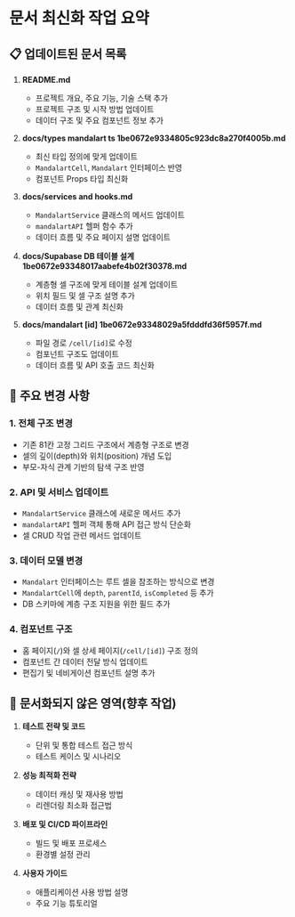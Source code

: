 # 문서 최신화 작업 요약

## 📋 업데이트된 문서 목록

1. **README.md**
   - 프로젝트 개요, 주요 기능, 기술 스택 추가
   - 프로젝트 구조 및 시작 방법 업데이트
   - 데이터 구조 및 주요 컴포넌트 정보 추가

2. **docs/types mandalart ts 1be0672e9334805c923dc8a270f4005b.md**
   - 최신 타입 정의에 맞게 업데이트
   - `MandalartCell`, `Mandalart` 인터페이스 반영
   - 컴포넌트 Props 타입 최신화

3. **docs/services and hooks.md**
   - `MandalartService` 클래스의 메서드 업데이트
   - `mandalartAPI` 헬퍼 함수 추가
   - 데이터 흐름 및 주요 페이지 설명 업데이트

4. **docs/Supabase DB 테이블 설계 1be0672e93348017aabefe4b02f30378.md**
   - 계층형 셀 구조에 맞게 테이블 설계 업데이트
   - 위치 필드 및 셀 구조 설명 추가
   - 데이터 흐름 및 관계 최신화

5. **docs/mandalart [id] 1be0672e93348029a5fdddfd36f5957f.md**
   - 파일 경로 `/cell/[id]`로 수정
   - 컴포넌트 구조도 업데이트
   - 데이터 흐름 및 API 호출 코드 최신화

## 🔄 주요 변경 사항

### 1. 전체 구조 변경
- 기존 81칸 고정 그리드 구조에서 계층형 구조로 변경
- 셀의 깊이(depth)와 위치(position) 개념 도입
- 부모-자식 관계 기반의 탐색 구조 반영

### 2. API 및 서비스 업데이트
- `MandalartService` 클래스에 새로운 메서드 추가
- `mandalartAPI` 헬퍼 객체 통해 API 접근 방식 단순화
- 셀 CRUD 작업 관련 메서드 업데이트

### 3. 데이터 모델 변경
- `Mandalart` 인터페이스는 루트 셀을 참조하는 방식으로 변경
- `MandalartCell`에 `depth`, `parentId`, `isCompleted` 등 추가
- DB 스키마에 계층 구조 지원을 위한 필드 추가

### 4. 컴포넌트 구조
- 홈 페이지(`/`)와 셀 상세 페이지(`/cell/[id]`) 구조 정의
- 컴포넌트 간 데이터 전달 방식 업데이트
- 편집기 및 네비게이션 컴포넌트 설명 추가

## 📌 문서화되지 않은 영역(향후 작업)

1. **테스트 전략 및 코드**
   - 단위 및 통합 테스트 접근 방식
   - 테스트 케이스 및 시나리오

2. **성능 최적화 전략**
   - 데이터 캐싱 및 재사용 방법
   - 리렌더링 최소화 접근법

3. **배포 및 CI/CD 파이프라인**
   - 빌드 및 배포 프로세스
   - 환경별 설정 관리

4. **사용자 가이드**
   - 애플리케이션 사용 방법 설명
   - 주요 기능 튜토리얼 